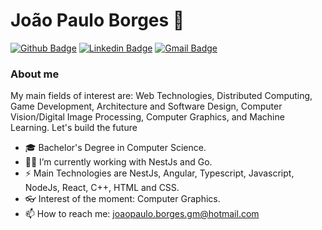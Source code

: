 # João Paulo Borges 👾
[![Github Badge](https://img.shields.io/badge/-Github-000?style=flat-square&logo=Github&logoColor=white&link=https://github.com/JoaoPauloBorges)](https://github.com/JoaoPauloBorges)
[![Linkedin Badge](https://img.shields.io/badge/-LinkedIn-blue?style=flat-square&logo=Linkedin&logoColor=white&link=https://www.linkedin.com/in/devborges/)](https://www.linkedin.com/in/devborges/)
[![Gmail Badge](https://img.shields.io/badge/-Gmail-c14438?style=flat-square&logo=Gmail&logoColor=white&link=mailto:joaopaulo.borges.gm@gmail.com)](mailto:joaopaulo.borges.gm@gmail.com)
### About me

My main fields of interest are: Web Technologies, Distributed Computing, Game Development, Architecture and Software Design, Computer Vision/Digital Image Processing, Computer Graphics, and Machine Learning.
Let's build the future

- 🎓 Bachelor's Degree in Computer Science.
- 🐱‍💻 I’m currently working with NestJs and Go.
- ⚡ Main Technologies are NestJs, Angular, Typescript, Javascript, NodeJs, React, C++, HTML and CSS.
- 👓 Interest of the moment: Computer Graphics.
- 📫 How to reach me: joaopaulo.borges.gm@hotmail.com
<!--
**JoaoPauloBorges/JoaoPauloBorges** is a ✨ _special_ ✨ repository because its `README.md` (this file) appears on your GitHub profile.

Here are some ideas to get you started:
- 🎓 Computer Science Bachelor
- 🔭 I’m currently working on ...
- 🌱 I’m currently learning ...
- 👯 I’m looking to collaborate on ...
- 🤔 I’m looking for help with ...
- 💬 Ask me about ...
- 📫 How to reach me: ...
- 😄 Pronouns: ...
- ⚡ Fun fact: ...
-->
